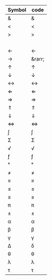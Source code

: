 |Symbol|code|
|----|----|
|&|&amp;|
|<|&lt;|
|>|&gt;|
| |&nbsp;|
|←|&larr;|
|→|\&rarr;|
|↑|&uarr;|
|↓|&darr;|
|↔|&harr;|
|⇐|&lArr;|
|⇒|&rArr;|
|⇑|&uArr;|
|⇓|&dArr;|
|⇔|&hArr;|
|∫|&int;|
|Σ|&Sigma;|
|√|&radic;|
|ƒ|&fnof;|
|°|&deg;|
|≠|&ne;|
|≡|&equiv;|
|≤|&le;|
|≥|&ge;|
|π|&pi;|
|±|&plusmn;|
|α|&alpha;|
|β|&beta;|
|γ|&gamma;|
|Δ|&delta;|
|θ|&theta;|
|λ|&lambda;|
|τ|&tau;|
